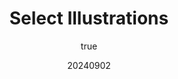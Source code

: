 ---
title: "Select Illustrations"
excerpt: "Digital art. Selection of some of my favorite digital drawings, often freelance work."
coverImage: "/assets/blog/projects/illustrations/18.jpg"
date: "20240902"
author:
  name: Angelica Bonilla (A.B.) Fominaya
  picture: "/assets/blog/authors/abf.png"
ogImage:
  url: "/assets/blog/projects/illustrations/18.jpg"
carrouselImages:
  - key: "17"
    url: "/assets/blog/projects/illustrations/17.jpg"
    caption: "17"
  - key: "18"
    url: "/assets/blog/projects/illustrations/18.jpg"
    caption: "18"
  - key: "19"
    url: "/assets/blog/projects/illustrations/19.jpg"
    caption: "19"
  - key: "20"
    url: "/assets/blog/projects/illustrations/20.jpg"
    caption: "20"
  - key: "21"
    url: "/assets/blog/projects/illustrations/21.jpg"
    caption: "21"
  - key: "9"
    url: "/assets/blog/projects/illustrations/9.jpg"
    caption: "9"
  - key: "10"
    url: "/assets/blog/projects/illustrations/10.jpg"
    caption: "10"
  - key: "11"
    url: "/assets/blog/projects/illustrations/11.jpg"
    caption: "11"
  - key: "12"
    url: "/assets/blog/projects/illustrations/12.jpg"
    caption: "12"
  - key: "13"
    url: "/assets/blog/projects/illustrations/13.jpg"
    caption: "13"
  - key: "14"
    url: "/assets/blog/projects/illustrations/14.jpg"
    caption: "14"
  - key: "16"
    url: "/assets/blog/projects/illustrations/16.jpg"
    caption: "16"
tags: [
  "commission",
  "illustration",
  "digital-art"
]
mediaType: [
  "art"
  ]
---